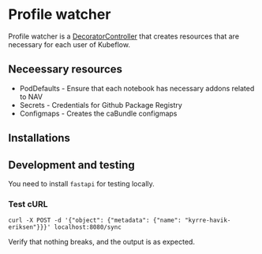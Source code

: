 Profile watcher
===============

Profile watcher is a [DecoratorController](https://metacontroller.app/api/decoratorcontroller/) that creates resources
that are necessary for each user of Kubeflow.

## Neceessary resources

* PodDefaults - Ensure that each notebook has necessary addons related to NAV
* Secrets - Credentials for Github Package Registry
* Configmaps - Creates the caBundle configmaps

## Installations

## Development and testing

You need to install `fastapi` for testing locally.

### Test cURL

```
curl -X POST -d '{"object": {"metadata": {"name": "kyrre-havik-eriksen"}}}' localhost:8080/sync
```

Verify that nothing breaks, and the output is as expected.
